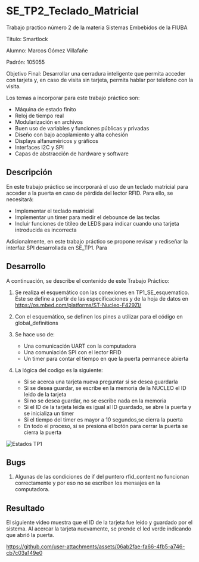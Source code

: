 # SE_TP2_Teclado_Matricial
Trabajo practico número 2 de la materia Sistemas Embebidos de la FIUBA

Título: Smartlock

Alumno: Marcos Gómez Villafañe

Padrón: 105055

Objetivo Final: Desarrollar una cerradura inteligente que permita acceder con tarjeta y, en caso de visita sin tarjeta, permita hablar por telefono con la visita.

Los temas a incorporar para este trabajo práctico son:
- Máquina de estado finito
- Reloj de tiempo real 
- Modularización en archivos
- Buen uso de variables y funciones públicas y privadas 
- Diseño con bajo acoplamiento y alta cohesión 
- Displays alfanuméricos y gráficos
- Interfaces I2C y SPI
- Capas de abstracción de hardware y software
  
## Descripción
En este trabajo práctico se incorporará el uso de un teclado matricial para acceder a la puerta en caso de pérdida del lector RFID. Para ello, se necesitará:
- Implementar el teclado matricial
- Implementar un timer para medir el debounce de las teclas
- Incluir funciones de titileo de LEDS para indicar cuando una tarjeta introducida es incorrecta

Adicionalmente, en este trabajo práctico se propone revisar y rediseñar la interfaz SPI desarrollada en SE_TP1. Para

## Desarrollo
A continuación, se describe el contenido de este Trabajo Práctico:
1) Se realiza el esquemático con las conexiones en TP1_SE_esquematico. Éste se define a partir de las especificaciones y de la hoja de datos en https://os.mbed.com/platforms/ST-Nucleo-F429ZI/
2) Con el esquemático, se definen los pines a utilizar para el código en global_definitions
3) Se hace uso de:
   - Una comunicación UART con la computadora
   - Una comuniación SPI con el lector RFID
   - Un timer para contar el tiempo en que la puerta permanece abierta

4) La lógica del codigo es la siguiente:
   - Si se acerca una tarjeta nueva preguntar si se desea guardarla
   - Si se desea guardar, se escribe en la memoria de la NUCLEO el ID leido de la tarjeta
   - Si no se desea guardar, no se escribe nada en la memoria
   - Si el ID de la tarjeta leida es igual al ID guardado, se abre la puerta y se inicializa un timer
   - Si el tiempo del timer es mayor a 10 segundos,se cierra la puerta
   - En todo el proceso, si se presiona el botón para cerrar la puerta se cierra la puerta

![Estados TP1](https://github.com/user-attachments/assets/62f4d531-08d9-4f3d-b6ac-242f25beefea)

## Bugs
1) Algunas de las condiciones de if del puntero rfid_content no funcionan correctamente y por eso no se escriben los mensajes en la computadora.

## Resultado
El siguiente video muestra que el ID de la tarjeta fue leído y guardado por el sistema. Al acercar la tarjeta nuevamente, se prende el led verde indicando que abrió la puerta.

https://github.com/user-attachments/assets/06ab2fae-fa66-4fb5-a746-cb7c03a149e0


     

